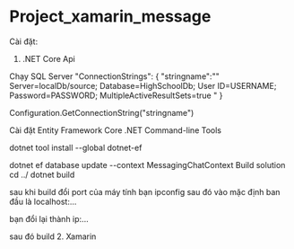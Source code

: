 # Project_xamarin_message
Cài đặt:
1. .NET Core Api

Chạy SQL Server
"ConnectionStrings": {
  "stringname":""
    Server=localDb/source;
    Database=HighSchoolDb;
    User ID=USERNAME;
    Password=PASSWORD;
    MultipleActiveResultSets=true
    "
 }

Configuration.GetConnectionString("stringname")

Cài đặt Entity Framework Core .NET Command-line Tools

dotnet tool install --global dotnet-ef

dotnet ef database update --context MessagingChatContext
Build solution
cd ../
dotnet build

sau khi build đổi port của máy tính bạn 
ipconfig 
sau đó vào
mặc định ban đầu là localhost:...

bạn đổi lại thành ip:...

sau đó build
2. Xamarin


